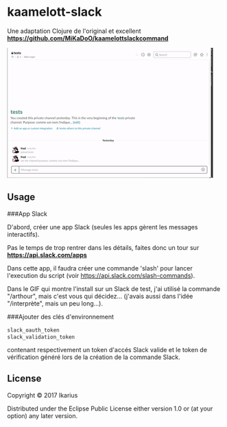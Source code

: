 # kaamelott-slack

Une adaptation Clojure de l'original et excellent **https://github.com/MiKaDoO/kaamelottslackcommand**


![example](kaamelott.gif "example")


## Usage

###App Slack

D'abord, créer une app Slack (seules les apps gèrent les messages interactifs).

Pas le temps de trop rentrer dans les détails, faites donc un tour sur 
**https://api.slack.com/apps**

Dans cette app, il faudra créer une commande 'slash' pour lancer l'execution du script 
(voir https://api.slack.com/slash-commands).

Dans le GIF qui montre l'install sur un Slack de test, j'ai utilisé la commande "/arthour", mais c'est vous qui décidez... 
(j'avais aussi dans l'idée "/interprète", mais un peu long...).

###Ajouter des clés d'environnement

    slack_oauth_token
    slack_validation_token

contenant respectivement un token d'accés Slack valide
et le token de vérification généré lors de la création de la commande Slack.

## License

Copyright © 2017 Ikarius

Distributed under the Eclipse Public License either version 1.0 or (at
your option) any later version.
